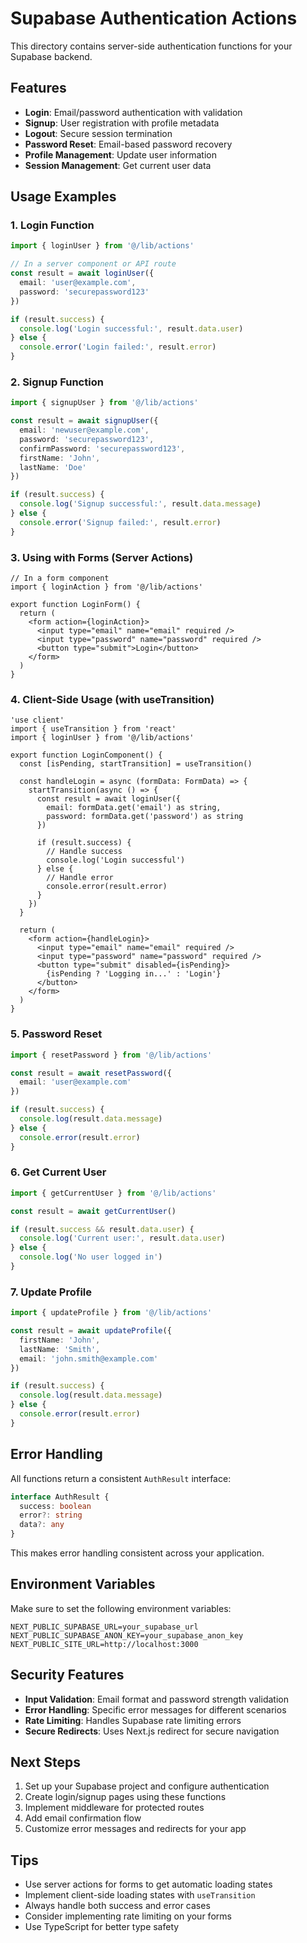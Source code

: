 # Supabase Authentication Actions

This directory contains server-side authentication functions for your Supabase backend.

## Features

- **Login**: Email/password authentication with validation
- **Signup**: User registration with profile metadata
- **Logout**: Secure session termination
- **Password Reset**: Email-based password recovery
- **Profile Management**: Update user information
- **Session Management**: Get current user data

## Usage Examples

### 1. Login Function

```typescript
import { loginUser } from '@/lib/actions'

// In a server component or API route
const result = await loginUser({
  email: 'user@example.com',
  password: 'securepassword123'
})

if (result.success) {
  console.log('Login successful:', result.data.user)
} else {
  console.error('Login failed:', result.error)
}
```

### 2. Signup Function

```typescript
import { signupUser } from '@/lib/actions'

const result = await signupUser({
  email: 'newuser@example.com',
  password: 'securepassword123',
  confirmPassword: 'securepassword123',
  firstName: 'John',
  lastName: 'Doe'
})

if (result.success) {
  console.log('Signup successful:', result.data.message)
} else {
  console.error('Signup failed:', result.error)
}
```

### 3. Using with Forms (Server Actions)

```tsx
// In a form component
import { loginAction } from '@/lib/actions'

export function LoginForm() {
  return (
    <form action={loginAction}>
      <input type="email" name="email" required />
      <input type="password" name="password" required />
      <button type="submit">Login</button>
    </form>
  )
}
```

### 4. Client-Side Usage (with useTransition)

```tsx
'use client'
import { useTransition } from 'react'
import { loginUser } from '@/lib/actions'

export function LoginComponent() {
  const [isPending, startTransition] = useTransition()

  const handleLogin = async (formData: FormData) => {
    startTransition(async () => {
      const result = await loginUser({
        email: formData.get('email') as string,
        password: formData.get('password') as string
      })
      
      if (result.success) {
        // Handle success
        console.log('Login successful')
      } else {
        // Handle error
        console.error(result.error)
      }
    })
  }

  return (
    <form action={handleLogin}>
      <input type="email" name="email" required />
      <input type="password" name="password" required />
      <button type="submit" disabled={isPending}>
        {isPending ? 'Logging in...' : 'Login'}
      </button>
    </form>
  )
}
```

### 5. Password Reset

```typescript
import { resetPassword } from '@/lib/actions'

const result = await resetPassword({
  email: 'user@example.com'
})

if (result.success) {
  console.log(result.data.message)
} else {
  console.error(result.error)
}
```

### 6. Get Current User

```typescript
import { getCurrentUser } from '@/lib/actions'

const result = await getCurrentUser()

if (result.success && result.data.user) {
  console.log('Current user:', result.data.user)
} else {
  console.log('No user logged in')
}
```

### 7. Update Profile

```typescript
import { updateProfile } from '@/lib/actions'

const result = await updateProfile({
  firstName: 'John',
  lastName: 'Smith',
  email: 'john.smith@example.com'
})

if (result.success) {
  console.log(result.data.message)
} else {
  console.error(result.error)
}
```

## Error Handling

All functions return a consistent `AuthResult` interface:

```typescript
interface AuthResult {
  success: boolean
  error?: string
  data?: any
}
```

This makes error handling consistent across your application.

## Environment Variables

Make sure to set the following environment variables:

```env
NEXT_PUBLIC_SUPABASE_URL=your_supabase_url
NEXT_PUBLIC_SUPABASE_ANON_KEY=your_supabase_anon_key
NEXT_PUBLIC_SITE_URL=http://localhost:3000
```

## Security Features

- **Input Validation**: Email format and password strength validation
- **Error Handling**: Specific error messages for different scenarios
- **Rate Limiting**: Handles Supabase rate limiting errors
- **Secure Redirects**: Uses Next.js redirect for secure navigation

## Next Steps

1. Set up your Supabase project and configure authentication
2. Create login/signup pages using these functions
3. Implement middleware for protected routes
4. Add email confirmation flow
5. Customize error messages and redirects for your app

## Tips

- Use server actions for forms to get automatic loading states
- Implement client-side loading states with `useTransition`
- Always handle both success and error cases
- Consider implementing rate limiting on your forms
- Use TypeScript for better type safety

